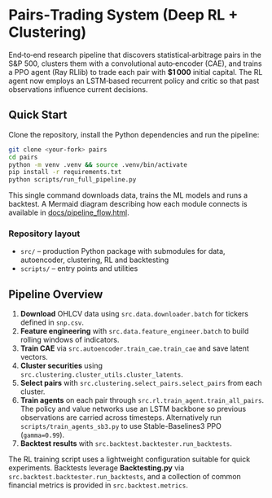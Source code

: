 
# Pairs‑Trading System (Deep RL + Clustering)

End‑to‑end research pipeline that discovers statistical‑arbitrage pairs in the S&P 500, clusters them with a convolutional auto‑encoder (CAE), and trains a PPO agent (Ray RLlib) to trade each pair with **$1 000** initial capital. The RL agent now employs an LSTM‑based recurrent policy and critic so that past observations influence current decisions.

## Quick Start

Clone the repository, install the Python dependencies and run the pipeline:

```bash
git clone <your-fork> pairs
cd pairs
python -m venv .venv && source .venv/bin/activate
pip install -r requirements.txt
python scripts/run_full_pipeline.py
```

This single command downloads data, trains the ML models and runs a
backtest. A Mermaid diagram describing how each module connects is available in
[docs/pipeline_flow.html](docs/pipeline_flow.html).
### Repository layout
- `src/` – production Python package with submodules for data, autoencoder, clustering, RL and backtesting
- `scripts/` – entry points and utilities

## Pipeline Overview

1. **Download** OHLCV data using `src.data.downloader.batch` for tickers defined in `snp.csv`.
2. **Feature engineering** with `src.data.feature_engineer.batch` to build rolling windows of indicators.
3. **Train CAE** via `src.autoencoder.train_cae.train_cae` and save latent vectors.
4. **Cluster securities** using `src.clustering.cluster_utils.cluster_latents`.
5. **Select pairs** with `src.clustering.select_pairs.select_pairs` from each cluster.
6. **Train agents** on each pair through `src.rl.train_agent.train_all_pairs`.
   The policy and value networks use an LSTM backbone so previous observations
   are carried across timesteps. Alternatively run `scripts/train_agents_sb3.py`
   to use Stable-Baselines3 PPO (``gamma=0.99``).
7. **Backtest results** with `src.backtest.backtester.run_backtests`.

The RL training script uses a lightweight configuration suitable for quick
experiments. Backtests leverage **Backtesting.py** via
`src.backtest.backtester.run_backtests`, and a collection of common financial
metrics is provided in `src.backtest.metrics`.

